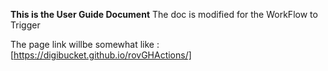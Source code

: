 **This is the User Guide Document**
The doc is modified for the WorkFlow to Trigger

The page link willbe somewhat like :  [https://digibucket.github.io/rovGHActions/]